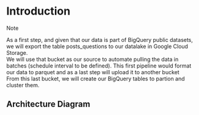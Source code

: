 # Introduction



> [!NOTE]  
As a first step, and given that our data is part of BigQuery public datasets, we will export the table posts_questions to our datalake in Google Cloud Storage. <br>
We will use that bucket as our source to automate pulling the data in batches (schedule interval to be defined). This first pipeline would format our data to parquet and as a last step will upload it to another bucket <br> From this last bucket, we will create our BigQuery tables to partion and cluster them.


## Architecture Diagram

